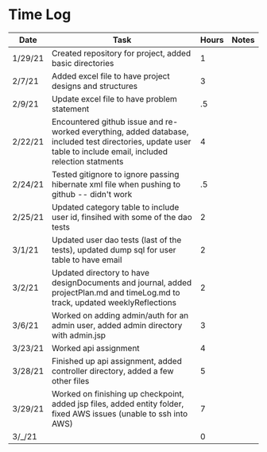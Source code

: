 # Time Log

| Date | Task | Hours | Notes|
|------|------|-------|------|
| 1/29/21 | Created repository for project, added basic directories| 1 | |
| 2/7/21 | Added excel file to have project designs and structures | 3  |   | 
| 2/9/21 | Update excel file to have problem statement | .5  |   | 
| 2/22/21 | Encountered github issue and re-worked everything, added database, included test directories, update user table to include email, included relection statments | 4  |   | 
| 2/24/21 | Tested gitignore to ignore passing hibernate xml file when pushing to github -- didn't work | .5  |   | 
| 2/25/21 | Updated category table to include user id, finsihed with some of the dao tests | 2  |   | 
| 3/1/21 | Updated user dao tests (last of the tests), updated dump sql for user table to have email | 2  |   | 
| 3/2/21 | Updated directory to have designDocuments and journal, added projectPlan.md and timeLog.md to track, updated weeklyReflections | 2  |   | 
| 3/6/21 | Worked on adding admin/auth for an admin user, added admin directory with admin.jsp | 3  |   |
| 3/23/21 | Worked api assignment | 4  |   |
| 3/28/21 | Finished up api assignment, added controller directory, added a few other files | 5  |   |
| 3/29/21 | Worked on finishing up checkpoint, added jsp files, added entity folder, fixed AWS issues (unable to ssh into AWS) | 7  |   |
| 3/_/21 |  | 0  |   |

